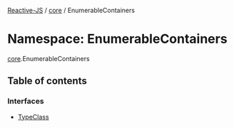 [Reactive-JS](../README.md) / [core](core.md) / EnumerableContainers

# Namespace: EnumerableContainers

[core](core.md).EnumerableContainers

## Table of contents

### Interfaces

- [TypeClass](../interfaces/core.EnumerableContainers.TypeClass.md)

